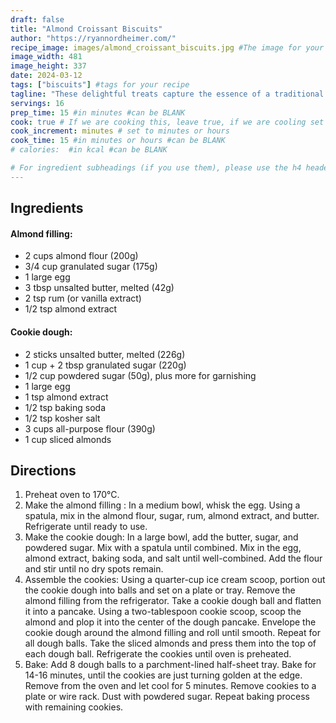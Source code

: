 ```yaml
---
draft: false
title: "Almond Croissant Biscuits"
author: "https://ryannordheimer.com/"
recipe_image: images/almond_croissant_biscuits.jpg #The image for your recipe
image_width: 481
image_height: 337
date: 2024-03-12
tags: ["biscuits"] #tags for your recipe
tagline: "These delightful treats capture the essence of a traditional almond croissant but in a convenient biscuit form. "
servings: 16
prep_time: 15 #in minutes #can be BLANK
cook: true # If we are cooking this, leave true, if we are cooling set to false
cook_increment: minutes # set to minutes or hours
cook_time: 15 #in minutes or hours #can be BLANK
# calories:  #in kcal #can be BLANK

# For ingredient subheadings (if you use them), please use the h4 header.  For print view I have those elements targeted
---
```



## Ingredients

#### Almond filling:
- 2 cups almond flour (200g)
- 3/4 cup granulated sugar (175g)
- 1 large egg
- 3 tbsp unsalted butter, melted (42g)
- 2 tsp rum (or vanilla extract)
- 1/2 tsp almond extract

#### Cookie dough:
- 2 sticks unsalted butter, melted (226g)
- 1 cup + 2 tbsp granulated sugar (220g)
- 1/2 cup powdered sugar (50g), plus more for garnishing
- 1 large egg
- 1 tsp almond extract
- 1/2 tsp baking soda
- 1/2 tsp kosher salt
- 3 cups all-purpose flour (390g)
- 1 cup sliced almonds

## Directions

1. Preheat oven to 170°C. 
2. Make the almond filling : In a medium bowl, whisk the egg. Using a spatula, mix in the almond flour, sugar, rum, almond extract, and butter. Refrigerate until ready to use.  
3. Make the cookie dough: In a large bowl, add the butter, sugar, and powdered sugar. Mix with a spatula until combined. Mix in the egg, almond extract, baking soda, and salt until well-combined. Add the flour and stir until no dry spots remain. 
4. Assemble the cookies: Using a quarter-cup ice cream scoop, portion out the cookie dough into balls and set on a plate or tray. Remove the almond filling from the refrigerator. Take a cookie dough ball and flatten it into a pancake. Using a two-tablespoon cookie scoop, scoop the almond and plop it into the center of the dough pancake. Envelope the cookie dough around the almond filling and roll until smooth. Repeat for all dough balls. Take the sliced almonds and press them into the top of each dough ball.  Refrigerate the cookies until oven is preheated. 
5. Bake: Add 8 dough balls to a parchment-lined half-sheet tray. Bake for 14-16 minutes, until the cookies are just turning golden at the edge. Remove from the oven and let cool for 5 minutes. Remove cookies to a plate or wire rack. Dust with powdered sugar. Repeat baking process with remaining cookies. 